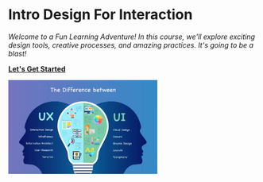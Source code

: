 # **Intro Design For Interaction**

_Welcome to a Fun Learning Adventure! In this course, we'll explore exciting design tools, creative processes, and amazing practices. It's going to be a blast!_

[**Let's Get Started**](https://learn.humber.ca/ultra/courses/_233664_1/outline)

<img src="IntroDesign.webp" alt="Intro Design Image" width="300" />
